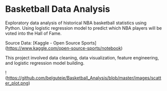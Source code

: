 # Basketball Data Analysis
Exploratory data analysis of historical NBA basketball statistics using Python.
Using logistic regression model to predict which NBA players will be voted into the Hall of Fame.

Source Data: [Kaggle - Open Source Sports] (https://www.kaggle.com/open-source-sports/notebook) 

This project involved data cleaning, data visualization, feature engineering, and logistic regression model building.

!(https://github.com/belguteie/Basketball_Analysis/blob/master/images/scatter_plot.png)
